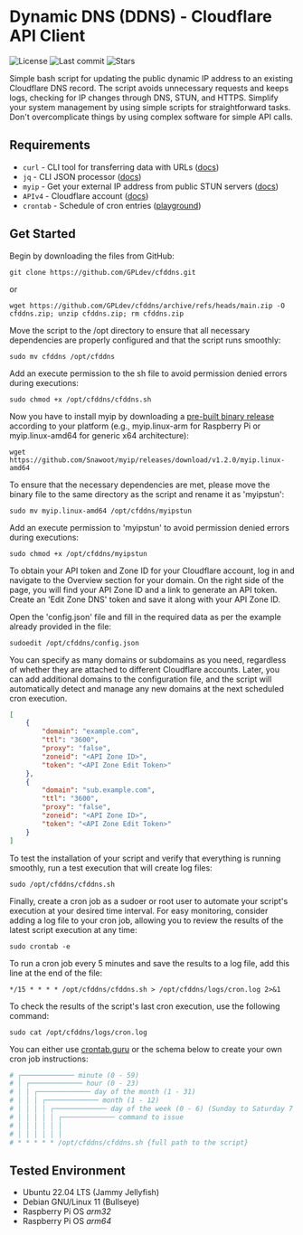 # Dynamic DNS (DDNS) - Cloudflare API Client
<img alt="License" src="https://img.shields.io/github/license/GPLdev/cfddns?color=blue&style=plastic"> <img alt="Last commit" src="https://img.shields.io/github/last-commit/GPLdev/cfddns/main?color=blue&style=plastic"> <img alt="Stars" src="https://img.shields.io/github/stars/GPLdev/cfddns?color=blue&style=plastic">

Simple bash script for updating the public dynamic IP address to an existing Cloudflare DNS record. The script avoids unnecessary requests and keeps logs, checking for IP changes through DNS, STUN, and HTTPS. Simplify your system management by using simple scripts for straightforward tasks. Don't overcomplicate things by using complex software for simple API calls.

## Requirements

- ``curl`` - CLI tool for transferring data with URLs ([docs](https://curl.se/))
- ``jq`` - CLI JSON processor ([docs](https://stedolan.github.io/jq/))
- ``myip`` - Get your external IP address from public STUN servers ([docs](https://github.com/Snawoot/myip))
- ``APIv4`` - Cloudflare account ([docs](https://developers.cloudflare.com/api))
- ``crontab`` - Schedule of cron entries ([playground](https://crontab.guru/))

## Get Started

Begin by downloading the files from GitHub:

```
git clone https://github.com/GPLdev/cfddns.git
```
or
```
wget https://github.com/GPLdev/cfddns/archive/refs/heads/main.zip -O cfddns.zip; unzip cfddns.zip; rm cfddns.zip
```
Move the script to the /opt directory to ensure that all necessary dependencies are properly configured and that the script runs smoothly:
```
sudo mv cfddns /opt/cfddns
```
Add an execute permission to the sh file to avoid permission denied errors during executions:
```
sudo chmod +x /opt/cfddns/cfddns.sh
```
Now you have to install myip by downloading a [pre-built binary release](https://github.com/Snawoot/myip/releases/latest) according to your platform (e.g., myip.linux-arm for Raspberry Pi or myip.linux-amd64 for generic x64 architecture):
```
wget https://github.com/Snawoot/myip/releases/download/v1.2.0/myip.linux-amd64
```
To ensure that the necessary dependencies are met, please move the binary file to the same directory as the script and rename it as 'myipstun':
```
sudo mv myip.linux-amd64 /opt/cfddns/myipstun
```
Add an execute permission to 'myipstun' to avoid permission denied errors during executions:
```
sudo chmod +x /opt/cfddns/myipstun
```
To obtain your API token and Zone ID for your Cloudflare account, log in and navigate to the Overview section for your domain. On the right side of the page, you will find your API Zone ID and a link to generate an API token. Create an 'Edit Zone DNS' token and save it along with your API Zone ID.

Open the 'config.json' file and fill in the required data as per the example already provided in the file:
```
sudoedit /opt/cfddns/config.json
```
You can specify as many domains or subdomains as you need, regardless of whether they are attached to different Cloudflare accounts. Later, you can add additional domains to the configuration file, and the script will automatically detect and manage any new domains at the next scheduled cron execution.
```json
[
    {
        "domain": "example.com",
        "ttl": "3600",
        "proxy": "false",
        "zoneid": "<API Zone ID>",
        "token": "<API Zone Edit Token>"
    },
    {
        "domain": "sub.example.com",
        "ttl": "3600",
        "proxy": "false",
        "zoneid": "<API Zone ID>",
        "token": "<API Zone Edit Token>"
    }
]
```
To test the installation of your script and verify that everything is running smoothly, run a test execution that will create log files:
```
sudo /opt/cfddns/cfddns.sh
```
Finally, create a cron job as a sudoer or root user to automate your script's execution at your desired time interval. For easy monitoring, consider adding a log file to your cron job, allowing you to review the results of the latest script execution at any time:
```
sudo crontab -e
```
To run a cron job every 5 minutes and save the results to a log file, add this line at the end of the file:
```
*/15 * * * * /opt/cfddns/cfddns.sh > /opt/cfddns/logs/cron.log 2>&1
```
To check the results of the script's last cron execution, use the following command:
```
sudo cat /opt/cfddns/logs/cron.log
```
You can either use [crontab.guru](https://crontab.guru/) or the schema below to create your own cron job instructions:
```bash
# ┌───────────── minute (0 - 59)
# │ ┌───────────── hour (0 - 23)
# │ │ ┌───────────── day of the month (1 - 31)
# │ │ │ ┌───────────── month (1 - 12)
# │ │ │ │ ┌───────────── day of the week (0 - 6) (Sunday to Saturday 7 is also Sunday on some systems)
# │ │ │ │ │ ┌───────────── command to issue                               
# │ │ │ │ │ │
# │ │ │ │ │ │
# * * * * * /opt/cfddns/cfddns.sh {full path to the script}
```
## Tested Environment
- Ubuntu 22.04 LTS (Jammy Jellyfish)
- Debian GNU/Linux 11 (Bullseye)
- Raspberry Pi OS _arm32_ 
- Raspberry Pi OS _arm64_ 
